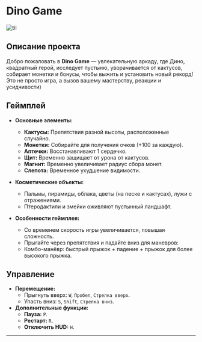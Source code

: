 # Dino Game

![til](./gameplay.gif)

## Описание проекта

Добро пожаловать в **Dino Game** — увлекательную аркаду, где Дино, квадратный герой, исследует пустыню, уворачивается от кактусов, собирает монетки и бонусы, чтобы выжить и установить новый рекорд! Это не просто игра, а вызов вашему мастерству, реакции и усидчивости)

## Геймплей

- **Основные элементы:**
  - **Кактусы:** Препятствия разной высоты, расположенные случайно.
  - **Монетки:** Собирайте для получения очков (+100 за каждую).
  - **Аптечки:** Восстанавливают 1 сердечко.
  - **Щит:** Временно защищает от урона от кактусов.
  - **Магнит:** Временно увеличивает радиус сбора монет.
  - **Слепота:** Временное ухудшение видимости.
    
- **Косметические объекты:**
  - Пальмы, пирамиды, облака, цветы (на песке и кактусах), лужи с отражениями.
  - Птеродактили и змейки оживляют пустынный ландшафт.

- **Особенности геймплея:**
  - Со временем скорость игры увеличивается, повышая сложность.
  - Прыгайте через препятствия и падайте вниз для маневров:
  - Комбо-манёвр: быстрый прыжок + падение + прыжок для более высокого прыжка.

## Управление

- **Перемещение:**
  - Прыгнуть вверх: `W`, `Пробел`, `Стрелка вверх`.
  - Упасть вниз: `S`, `Shift`, `Стрелка вниз`.
- **Дополнительные функции:**
  - **Пауза:** `P`.
  - **Рестарт:** `R`.
  - **Отключить HUD:** `H`.

---
